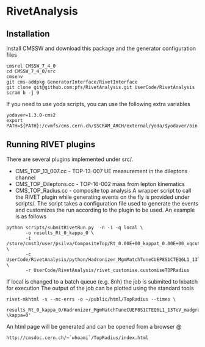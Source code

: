 RivetAnalysis
=============

## Installation

Install CMSSW and download this package and the generator configuration files
```
cmsrel CMSSW_7_4_0
cd CMSSW_7_4_0/src
cmsenv
git cms-addpkg GeneratorInterface/RivetInterface 
git clone git@github.com:pfs/RivetAnalysis.git UserCode/RivetAnalysis
scram b -j 9
```
If you need to use yoda scripts, you can use the following extra variables
```
yodaver=1.3.0-cms2
export PATH=${PATH}:/cvmfs/cms.cern.ch/$SCRAM_ARCH/external/yoda/$yodaver/bin
```

## Running RIVET plugins

There are several plugins implemented under src/. 
   * CMS_TOP_13_007.cc - TOP-13-007 UE measurement in the dileptons channel  
   * CMS_TOP_Dileptons.cc - TOP-16-002 mass from lepton kinematics
   * CMS_TOP_Radius.cc - composite top analysis
A wrapper script to call the RIVET plugin while generating events on the fly is provided 
under scripts/. The script takes a configuration file used to generate the events and 
customizes the run according to the plugin to be used.
An example is as follows
```
python scripts/submitRivetRun.py  -n -1 -q local \
       -o results_Rt_0_kappa_0 \
       -i /store/cmst3/user/psilva/CompositeTop/Rt_0.00E+00_kappat_0.00E+00_xqcut_20.0_njetmax_1_qcut_30.0.root \
       -c UserCode/RivetAnalysis/python/Hadronizer_MgmMatchTuneCUEP8S1CTEQ6L1_13TeV_madgraph_pythia8_Tauola_cff \
       -r UserCode/RivetAnalysis/rivet_customise.customiseTOPRadius
```
If local is changed to a batch queue (e.g. 8nh) the job is submited to lxbatch for execution
The output of the job can be plotted using the standard tools

```
rivet-mkhtml -s --mc-errs -o ~/public/html/TopRadius --times \
	     results_Rt_0_kappa_0/Hadronizer_MgmMatchTuneCUEP8S1CTEQ6L1_13TeV_madgraph_pythia8_Tauola_cff/out_1.yoda:'R_{t}=0 \kappa=0'
```
An html page will be generated and can be opened from a browser @
```
http://cmsdoc.cern.ch/~`whoami`/TopRadius/index.html
```

